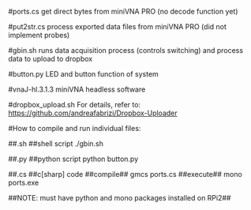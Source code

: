 #ports.cs
get direct bytes from miniVNA PRO (no decode function yet)

#put2str.cs 
process exported data files from miniVNA PRO (did not implement probes)

#gbin.sh
runs data acquisition process (controls switching) and process data to upload to dropbox

#button.py
LED and button function of system

#vnaJ-hl.3.1.3
miniVNA headless software

#dropbox_upload.sh
For details, refer to: https://github.com/andreafabrizi/Dropbox-Uploader

#How to compile and run individual files:

##.sh
##shell script
./gbin.sh

##.py
##python script
python button.py

##.cs
##c[sharp] code
##compile##
gmcs ports.cs
##execute##
mono ports.exe 

##NOTE: must have python and mono packages installed on RPi2##
